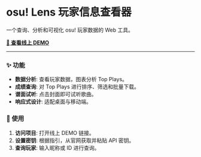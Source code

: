 # osu! Lens 玩家信息查看器

一个查询、分析和可视化 osu! 玩家数据的 Web 工具。

**[🚀 查看线上 DEMO](https://osulens.vercel.app/)**

---

### ✨ 功能

* **数据分析**: 查看玩家数据，图表分析 Top Plays。
* **成绩查询**: 对 Top Plays 进行排序、筛选和批量下载。
* **谱面试听**: 点击封面即可试听歌曲。
* **响应式设计**: 适配桌面与移动端。

### 🚀 使用

1.  **访问项目**: 打开线上 DEMO 链接。
2.  **设置密钥**: 根据指引，从官网获取并粘贴 API 密钥。
3.  **查询玩家**: 输入昵称或 ID 进行查询。


